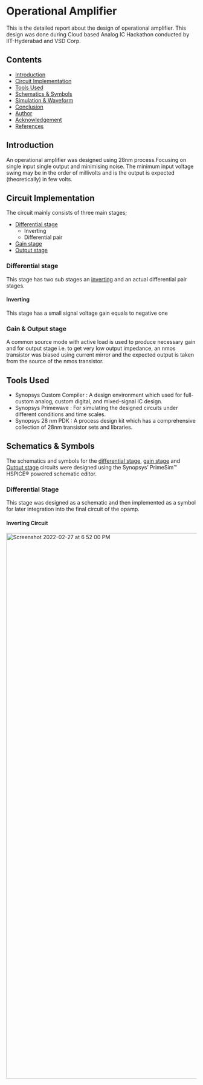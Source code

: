 # Operational Amplifier
This is the detailed report about the design of operational amplifier. This design was done during Cloud based Analog IC Hackathon conducted by IIT-Hyderabad and VSD Corp.

## Contents
* [Introduction](https://github.com/psxrjar007x/Op_Amp/blob/main/README.md#introduction)
* [Circuit Implementation](https://github.com/psxrjar007x/Op_Amp/blob/main/README.md#circuit-implementation)
* [Tools Used](https://github.com/psxrjar007x/Op_Amp/blob/main/README.md#tools-used)
* [Schematics & Symbols](https://github.com/psxrjar007x/Op_Amp/blob/main/README.md#schematics--symbols)
* [Simulation & Waveform]()
* [Conclusion]()
* [Author]()
* [Acknowledgement]()
* [References]()

## Introduction
An operational amplifier was designed using 28nm process.Focusing on single input single output and minimising noise. The minimum input voltage swing may be in the order of millivolts and is the output is expected (theoretically) in few volts.

## Circuit Implementation
The circuit mainly consists of three main stages;
* [Differential stage](https://github.com/psxrjar007x/Op_Amp/blob/main/README.md#differential-stage)
    * Inverting 
    * Differential pair
* [Gain stage](https://github.com/psxrjar007x/Op_Amp/blob/main/README.md#gain--output-stage)
* [Output stage](https://github.com/psxrjar007x/Op_Amp/blob/main/README.md#gain--output-stage)

### Differential stage
This stage has two sub stages an [inverting](https://github.com/psxrjar007x/Op_Amp/blob/main/README.md#inverting) and an actual differential pair stages.
#### Inverting
This stage has a small signal voltage gain equals to negative one

### Gain & Output stage 
A common source mode with active load is used to produce necessary gain and for output stage i.e. to get very low output impedance, an nmos transistor was biased using current mirror and the expected output is taken from the source of the nmos transistor.

## Tools Used
* Synopsys Custom Compiler : A design environment which used for full-custom analog, custom digital, and mixed-signal IC design.
* Synopsys Primewave : For simulating the designed circuits under different conditions and time scales.
* Synopsys 28 nm PDK : A process design kit which has a comprehensive collection of 28nm transistor sets and libraries.

## Schematics & Symbols
The schematics and symbols for the [differential stage](https://github.com/psxrjar007x/Op_Amp/blob/main/README.md#differential-stage), [gain stage](https://github.com/psxrjar007x/Op_Amp/blob/main/README.md#gain--output-stage) and [Output stage](https://github.com/psxrjar007x/Op_Amp/blob/main/README.md#gain--output-stage) circuits were designed using the Synopsys’ PrimeSim™ HSPICE® powered schematic editor.

### Differential Stage

This stage was designed as a schematic and then implemented as a symbol for later integration into the final circuit of the opamp.

#### Inverting Circuit

<img width="1440" alt="Screenshot 2022-02-27 at 6 52 00 PM" src="https://user-images.githubusercontent.com/100516989/155888924-bddce70d-8369-4cae-aba5-39d03cbd24af.png">

